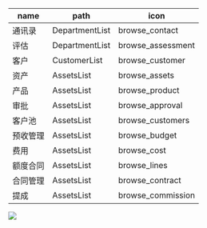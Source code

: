 | name     | path           | icon              |
| -------- | -------------- | ----------------- |
| 通讯录   | DepartmentList | browse_contact    |
| 评估     | DepartmentList | browse_assessment |
| 客户     | CustomerList   | browse_customer   |
| 资产     | AssetsList     | browse_assets     |
| 产品     | AssetsList     | browse_product    |
| 审批     | AssetsList     | browse_approval   |
| 客户池   | AssetsList     | browse_customers  |
| 预收管理 | AssetsList     | browse_budget     |
| 费用     | AssetsList     | browse_cost       |
| 额度合同 | AssetsList     | browse_lines      |
| 合同管理 | AssetsList     | browse_contract   |
| 提成     | AssetsList     | browse_commission |

<img src="https://file.tapd.cn/compress/compress_img/700/tapd_personalword_1133773418001000190_1604398082_6.png?src=https://file.tapd.cn//tfl/pictures/202011/tapd_personalword_1133773418001000190_1604398082_6.png" />